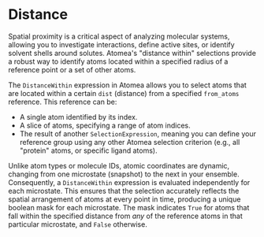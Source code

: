 # Distance

Spatial proximity is a critical aspect of analyzing molecular systems, allowing you to investigate interactions, define active sites, or identify solvent shells around solutes. Atomea's "distance within" selections provide a robust way to identify atoms located within a specified radius of a reference point or a set of other atoms.

The `DistanceWithin` expression in Atomea allows you to select atoms that are located within a certain `dist` (distance) from a specified `from_atoms` reference. This reference can be:

- A single atom identified by its index.
- A slice of atoms, specifying a range of atom indices.
- The result of another `SelectionExpression`, meaning you can define your reference group using any other Atomea selection criterion (e.g., all "protein" atoms, or specific ligand atoms).

Unlike atom types or molecule IDs, atomic coordinates are dynamic, changing from one microstate (snapshot) to the next in your ensemble. Consequently, a `DistanceWithin` expression is evaluated independently for each microstate. This ensures that the selection accurately reflects the spatial arrangement of atoms at every point in time, producing a unique boolean mask for each microstate. The mask indicates `True` for atoms that fall within the specified distance from *any* of the reference atoms in that particular microstate, and `False` otherwise.

